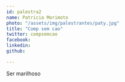 ```yaml
---
id: palestra2
name: Patricia Morimoto
photo: "/assets/img/palestrantes/paty.jpg"
title: "Comp sem cao"
twitter: compsemcao
facebook:
linkedin:
github:

---
```


Ser marilhoso
